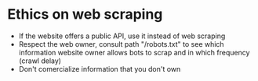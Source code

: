 # Ethics on web scraping

- If the website offers a public API, use it instead of web scraping
- Respect the web owner, consult path "/robots.txt" to see which information website owner allows bots to scrap and in which frequency (crawl delay)
- Don't comercialize information that you don't own
